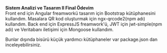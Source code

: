 <b>Sistem Analizi ve Tasarım II Final Ödevim</b></br>
Front end için Angular freamworkü tasarım için Bootstrap kütüphanesini kullandım. Masalara QR kod oluşturmak için ngx-qrcode2(npm adı) kullandım.
Back end için ExpressJS freamwork'ü, JWT için jwt-simple(npm adı) ve Veritabanı iletişimi için Mongoose kullandım.</br>

Bunlar dışında bisürü küçük yardımcı kütüphaneler var package.json dan inceleyebilirsiniz.
